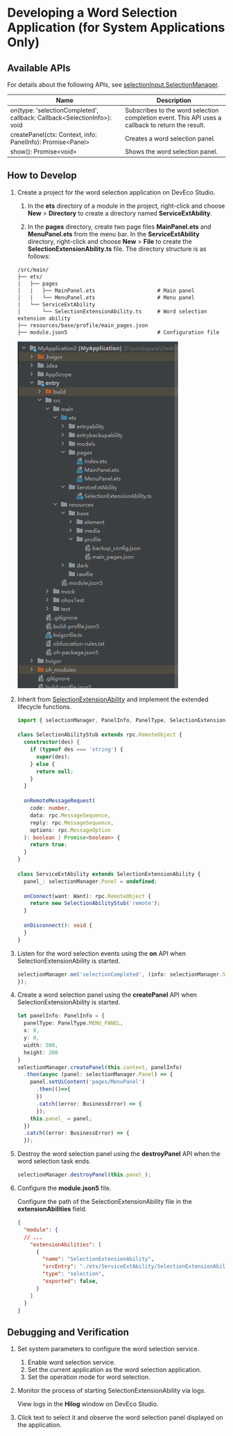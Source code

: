 # Developing a Word Selection Application (for System Applications Only)

## Available APIs

For details about the following APIs, see [selectionInput.SelectionManager](../../reference/apis-basic-services-kit/js-apis-selectionInput-selectionManager-sys.md).

| Name| Description|
| ---- | ---- |
| on(type: 'selectionCompleted', callback: Callback\<SelectionInfo\>): void | Subscribes to the word selection completion event. This API uses a callback to return the result.|
| createPanel(ctx: Context, info: PanelInfo): Promise\<Panel\> | Creates a word selection panel.|
| show(): Promise\<void\> | Shows the word selection panel.|

## How to Develop

1. Create a project for the word selection application on DevEco Studio.

    1. In the **ets** directory of a module in the project, right-click and choose **New** > **Directory** to create a directory named **ServiceExtAbility**.

    2. In the **pages** directory, create two page files **MainPanel.ets** and **MenuPanel.ets** from the menu bar. In the **ServiceExtAbility** directory, right-click and choose **New** > **File** to create the **SelectionExtensionAbility.ts** file. The directory structure is as follows:

    ```
    /src/main/
    ├── ets/
    │   ├── pages
    │   |   ├── MainPanel.ets                    # Main panel
    │   |   └── MenuPanel.ets                    # Menu panel
    |   └── ServiceExtAbility
    │       └── SelectionExtensionAbility.ts     # Word selection extension ability
    ├── resources/base/profile/main_pages.json
    ├── module.json5                             # Configuration file
    ```

    ![Word selection application project](figures/selection-application-project.png)

2. Inherit from [SelectionExtensionAbility](../../reference/apis-basic-services-kit/js-apis-selectionInput-selectionExtensionAbility-sys.md) and implement the extended lifecycle functions.
    ```ts
    import { selectionManager, PanelInfo, PanelType, SelectionExtensionAbility } from '@kit.BasicServicesKit';

    class SelectionAbilityStub extends rpc.RemoteObject {
      constructor(des) {
        if (typeof des === 'string') {
          super(des);
        } else {
          return null;
        }
      }

      onRemoteMessageRequest(
        code: number,
        data: rpc.MessageSequence,
        reply: rpc.MessageSequence,
        options: rpc.MessageOption
      ): boolean | Promise<boolean> {
        return true;
      }
    }

    class ServiceExtAbility extends SelectionExtensionAbility {
      panel_: selectionManager.Panel = undefined;

      onConnect(want: Want): rpc.RemoteObject {
        return new SelectionAbilityStub('remote');
      }

      onDisconnect(): void {
      }
    }
    ```

3. Listen for the word selection events using the **on** API when SelectionExtensionAbility is started.
    ```ts
    selectionManager.on('selectionCompleted', (info: selectionManager.SelectionInfo) => {
    });
    ```

4. Create a word selection panel using the **createPanel** API when SelectionExtensionAbility is started.
    ```ts
    let panelInfo: PanelInfo = {
      panelType: PanelType.MENU_PANEL,
      x: 0,
      y: 0,
      width: 500,
      height: 200
    }
    selectionManager.createPanel(this.context, panelInfo)
      .then(async (panel: selectionManager.Panel) => {
        panel.setUiContent('pages/MenuPanel')
          .then(()=>{
          })
          .catch((error: BusinessError) => {
          });
        this.panel_ = panel;
      })
      .catch((error: BusinessError) => {
      });
    ```
5. Destroy the word selection panel using the **destroyPanel** API when the word selection task ends.
    ```ts
    selectionManager.destroyPanel(this.panel_);
    ```

6. Configure the **module.json5** file.

    Configure the path of the SelectionExtensionAbility file in the **extensionAbilities** field.

    ```json
    {
      "module": {
      // ...
        "extensionAbilities": [
          {
            "name": "SelectionExtensionAbility",
            "srcEntry": "./ets/ServiceExtAbility/SelectionExtensionAbility.ts",
            "type": "selection",
            "exported": false,
          }
        ]
      }
    }
    ```

## Debugging and Verification

1. Set system parameters to configure the word selection service.

    1. Enable word selection service.
    2. Set the current application as the word selection application.
    3. Set the operation mode for word selection.

2. Monitor the process of starting SelectionExtensionAbility via logs.

    View logs in the **Hilog** window on DevEco Studio.

3. Click text to select it and observe the word selection panel displayed on the application.
